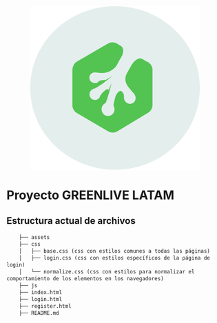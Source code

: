<p align="center">
  <img src="./assets/svg/logo.svg" />
</p>

# Proyecto GREENLIVE LATAM

## Estructura actual de archivos

```
    ├── assets
    ├── css
    │   ├── base.css (css con estilos comunes a todas las páginas)
    │   ├── login.css (css con estilos específicos de la página de login)
    │   └── normalize.css (css con estilos para normalizar el comportamiento de los elementos en los navegadores)
    ├── js
    ├── index.html
    ├── login.html
    ├── register.html
    ├── README.md
```
